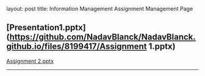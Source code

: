 layout: post
title: Information Management Assignment Management Page

[Presentation1.pptx](https://github.com/NadavBlanck/NadavBlanck.github.io/files/8199417/Assignment 1.pptx)
---
[Assignment 2.pptx](https://github.com/NadavBlanck/NadavBlanck.github.io/files/8199501/Assignment.2.pptx)

---

